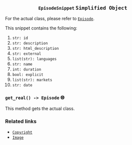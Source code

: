 <h3 align="center"><code>EpisodeSnippet</code> <kbd>Simplified Object</kbd></h3>

For the actual class, please refer to [`Episode`](https://github.com/creuserr/crespot/tree/main/docs/single/episode.md).

This snippet contains the following:
1. `str: id`
2. `str: description`
3. `str: html_description`
5. `str: external`
7. `list(str): languages`
8. `str: name`
9. `int: duration`
10. `bool: explicit`
11. `list(str): markets`
12. `str: date`

### `get_real() -> Episode` <kbd>:globe_with_meridians:</kbd>
This method gets the actual class.

### Related links

- [`Copyright`](https://github.com/creuserr/crespot/tree/main/docs/detail/copyright.md)
- [`Image`](https://github.com/creuserr/crespot/tree/main/docs/detail/image.md)